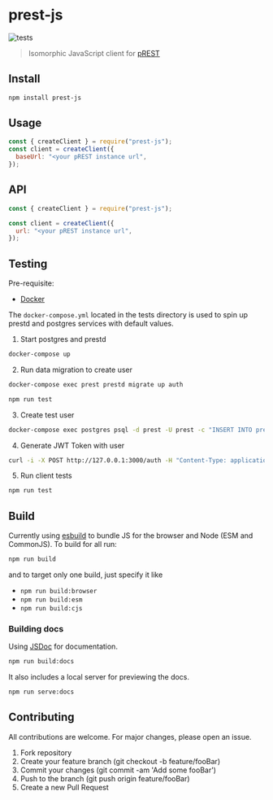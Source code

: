 # prest-js

![tests](https://github.com/hawyar/node-esm-starter/actions/workflows/test.yml/badge.svg)

> Isomorphic JavaScript client for [pREST](https://docs.prestd.com/)

## Install

```bash
npm install prest-js
```

## Usage

```js
const { createClient } = require("prest-js");
const client = createClient({
  baseUrl: "<your pREST instance url",
});
```

## API

```js
const { createClient } = require("prest-js");

const client = createClient({
  url: "<your pREST instance url",
});
```

## Testing

Pre-requisite:
- [Docker](https://www.docker.com/)

The `docker-compose.yml` located in the tests directory is used to spin up prestd and postgres services with default values.

1. Start postgres and prestd

```bash
docker-compose up
```

2. Run data migration to create user
```bash
docker-compose exec prest prestd migrate up auth
```

```bash
npm run test
```

3. Create test user 
```bash
docker-compose exec postgres psql -d prest -U prest -c "INSERT INTO prest_users (name, username, password) VALUES ('pREST Full Name', 'prest', MD5('prest'))"
```

4. Generate JWT Token with user
```bash
curl -i -X POST http://127.0.0.1:3000/auth -H "Content-Type: application/json" -d '{"username": "prest", "password": "prest"'
```

5. Run client tests
```bash
npm run test
```

## Build

Currently using [esbuild](https://esbuild.github.io/) to bundle JS for the browser and Node (ESM and CommonJS). To build for all run:

```bash
npm run build
```

and to target only one build, just specify it like

- `npm run build:browser`
- `npm run build:esm`
- `npm run build:cjs`


### Building docs

Using [JSDoc](https://jsdoc.app/index.html) for documentation. 

```bash
npm run build:docs
```

It also includes a local server for previewing the docs.

```bash
npm run serve:docs
```


## Contributing

All contributions are welcome. For major changes, please open an issue.

1. Fork repository
2. Create your feature branch (git checkout -b feature/fooBar)
3. Commit your changes (git commit -am 'Add some fooBar')
4. Push to the branch (git push origin feature/fooBar)
5. Create a new Pull Request
